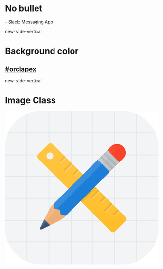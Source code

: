 # No bullet
<p class="no-bullet"></p>
- <i class="fa fa-slack"></i> Slack: Messaging App


new-slide-vertical
<!-- .slide: data-background="#55ACEE" -->
# Background color

## [<span class="white">#orclapex</span>](https://twitter.com/hashtag/orclapex)


new-slide-vertical
# Image Class

![apex](www/img/logo-apex.png)<!-- .element: class="logo-apex" -->
